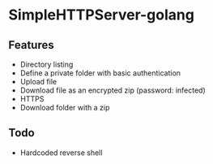 # SimpleHTTPServer-golang

## Features

* Directory listing
* Define a private folder with basic authentication
* Upload file
* Download file as an encrypted zip (password: infected)
* HTTPS
* Download folder with a zip

## Todo

* Hardcoded reverse shell
